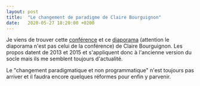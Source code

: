 ```yaml
---
layout: post
title:  "Le changement de paradigme de Claire Bourguignon"
date:   2020-05-27 18:20:00 +0200
---
```

Je viens de trouver cette [conférence](https://dai.ly/x2f47fn) et ce [diaporama](http://www.crdp-strasbourg.fr/internat/assets/conf%C3%A9rence-evalaution-vers-un-nouveau-paradigmederniere.pdf) (attention le diaporama n'est pas celui de la conférence) de Claire Bourguignon. Les propos datent de 2013 et 2015 et s'appliquent donc à l'ancienne version du socle mais ils me semblent toujours d'actualité.

Le "changement paradigmatique et non programmatique" n'est toujours pas arriver et il faudra encore quelques réformes pour enfin y parvenir.
